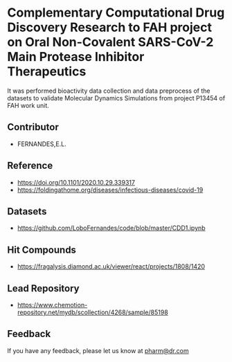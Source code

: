 
# Complementary Computational Drug Discovery Research to FAH project on Oral Non-Covalent SARS-CoV-2 Main Protease Inhibitor Therapeutics

It was performed bioactivity data collection and data preprocess 
of the datasets to validate Molecular Dynamics Simulations from project P13454 of FAH work unit.

## Contributor

- FERNANDES,E.L.

## Reference

 -  https://doi.org/10.1101/2020.10.29.339317
 -  https://foldingathome.org/diseases/infectious-diseases/covid-19
 
 
## Datasets
 -  https://github.com/LoboFernandes/code/blob/master/CDD1.ipynb


## Hit Compounds
 -  https://fragalysis.diamond.ac.uk/viewer/react/projects/1808/1420
 
 
## Lead Repository
 -  https://www.chemotion-repository.net/mydb/scollection/4268/sample/85198 


## Feedback

If you have any feedback, please let us know at pharm@dr.com
